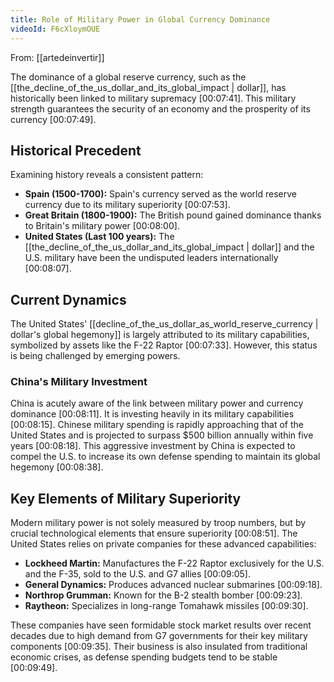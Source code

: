 ```yaml
---
title: Role of Military Power in Global Currency Dominance
videoId: F6cXloymOUE
---
```


From: [[artedeinvertir]] <br/> 

The dominance of a global reserve currency, such as the [[the_decline_of_the_us_dollar_and_its_global_impact | dollar]], has historically been linked to military supremacy <a class="yt-timestamp" data-t="00:07:41">[00:07:41]</a>. This military strength guarantees the security of an economy and the prosperity of its currency <a class="yt-timestamp" data-t="00:07:49">[00:07:49]</a>.

## Historical Precedent

Examining history reveals a consistent pattern:
*   **Spain (1500-1700):** Spain's currency served as the world reserve currency due to its military superiority <a class="yt-timestamp" data-t="00:07:53">[00:07:53]</a>.
*   **Great Britain (1800-1900):** The British pound gained dominance thanks to Britain's military power <a class="yt-timestamp" data-t="00:08:00">[00:08:00]</a>.
*   **United States (Last 100 years):** The [[the_decline_of_the_us_dollar_and_its_global_impact | dollar]] and the U.S. military have been the undisputed leaders internationally <a class="yt-timestamp" data-t="00:08:07">[00:08:07]</a>.

## Current Dynamics

The United States' [[decline_of_the_us_dollar_as_world_reserve_currency | dollar's global hegemony]] is largely attributed to its military capabilities, symbolized by assets like the F-22 Raptor <a class="yt-timestamp" data-t="00:07:33">[00:07:33]</a>. However, this status is being challenged by emerging powers.

### China's Military Investment
China is acutely aware of the link between military power and currency dominance <a class="yt-timestamp" data-t="00:08:11">[00:08:11]</a>. It is investing heavily in its military capabilities <a class="yt-timestamp" data-t="00:08:15">[00:08:15]</a>. Chinese military spending is rapidly approaching that of the United States and is projected to surpass $500 billion annually within five years <a class="yt-timestamp" data-t="00:08:18">[00:08:18]</a>. This aggressive investment by China is expected to compel the U.S. to increase its own defense spending to maintain its global hegemony <a class="yt-timestamp" data-t="00:08:38">[00:08:38]</a>.

## Key Elements of Military Superiority
Modern military power is not solely measured by troop numbers, but by crucial technological elements that ensure superiority <a class="yt-timestamp" data-t="00:08:51">[00:08:51]</a>. The United States relies on private companies for these advanced capabilities:
*   **Lockheed Martin:** Manufactures the F-22 Raptor exclusively for the U.S. and the F-35, sold to the U.S. and G7 allies <a class="yt-timestamp" data-t="00:09:05">[00:09:05]</a>.
*   **General Dynamics:** Produces advanced nuclear submarines <a class="yt-timestamp" data-t="00:09:18">[00:09:18]</a>.
*   **Northrop Grumman:** Known for the B-2 stealth bomber <a class="yt-timestamp" data-t="00:09:23">[00:09:23]</a>.
*   **Raytheon:** Specializes in long-range Tomahawk missiles <a class="yt-timestamp" data-t="00:09:30">[00:09:30]</a>.

These companies have seen formidable stock market results over recent decades due to high demand from G7 governments for their key military components <a class="yt-timestamp" data-t="00:09:35">[00:09:35]</a>. Their business is also insulated from traditional economic crises, as defense spending budgets tend to be stable <a class="yt-timestamp" data-t="00:09:49">[00:09:49]</a>.